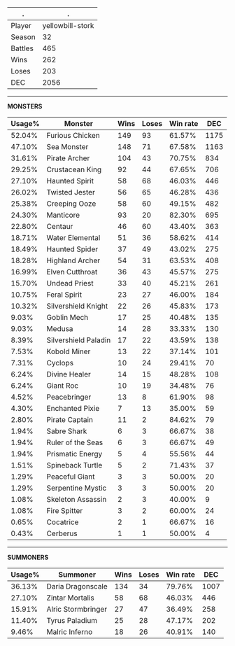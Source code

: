 .|.
|-|-
Player|yellowbill-stork
Season|32
Battles|465
Wins|262
Loses|203
DEC|2056

---
**MONSTERS**

Usage%|Monster|Wins|Loses|Win rate|DEC|
-|-|-|-|-|-|
52.04%|Furious Chicken|149|93|61.57%|1175|
47.10%|Sea Monster|148|71|67.58%|1163|
31.61%|Pirate Archer|104|43|70.75%|834|
29.25%|Crustacean King|92|44|67.65%|706|
27.10%|Haunted Spirit|58|68|46.03%|446|
26.02%|Twisted Jester|56|65|46.28%|436|
25.38%|Creeping Ooze|58|60|49.15%|482|
24.30%|Manticore|93|20|82.30%|695|
22.80%|Centaur|46|60|43.40%|363|
18.71%|Water Elemental|51|36|58.62%|414|
18.49%|Haunted Spider|37|49|43.02%|275|
18.28%|Highland Archer|54|31|63.53%|408|
16.99%|Elven Cutthroat|36|43|45.57%|275|
15.70%|Undead Priest|33|40|45.21%|261|
10.75%|Feral Spirit|23|27|46.00%|184|
10.32%|Silvershield Knight|22|26|45.83%|173|
9.03%|Goblin Mech|17|25|40.48%|135|
9.03%|Medusa|14|28|33.33%|130|
8.39%|Silvershield Paladin|17|22|43.59%|138|
7.53%|Kobold Miner|13|22|37.14%|101|
7.31%|Cyclops|10|24|29.41%|70|
6.24%|Divine Healer|14|15|48.28%|108|
6.24%|Giant Roc|10|19|34.48%|76|
4.52%|Peacebringer|13|8|61.90%|98|
4.30%|Enchanted Pixie|7|13|35.00%|59|
2.80%|Pirate Captain|11|2|84.62%|79|
1.94%|Sabre Shark|6|3|66.67%|38|
1.94%|Ruler of the Seas|6|3|66.67%|49|
1.94%|Prismatic Energy|5|4|55.56%|44|
1.51%|Spineback Turtle|5|2|71.43%|37|
1.29%|Peaceful Giant|3|3|50.00%|20|
1.29%|Serpentine Mystic|3|3|50.00%|20|
1.08%|Skeleton Assassin|2|3|40.00%|9|
1.08%|Fire Spitter|3|2|60.00%|24|
0.65%|Cocatrice|2|1|66.67%|16|
0.43%|Cerberus|1|1|50.00%|4|

---
**SUMMONERS**

Usage%|Summoner|Wins|Loses|Win rate|DEC|
-|-|-|-|-|-|
36.13%|Daria Dragonscale|134|34|79.76%|1007|
27.10%|Zintar Mortalis|58|68|46.03%|446|
15.91%|Alric Stormbringer|27|47|36.49%|258|
11.40%|Tyrus Paladium|25|28|47.17%|202|
9.46%|Malric Inferno|18|26|40.91%|140|
